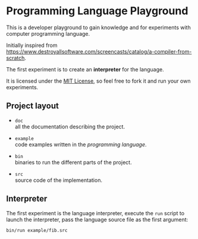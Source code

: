 # Programming Language Playground

This is a developer playground to gain knowledge and for experiments with computer programming language.

Initially inspired from https://www.destroyallsoftware.com/screencasts/catalog/a-compiler-from-scratch.

The first experiment is to create an **interpreter** for the language.

It is licensed under the [MIT License](http://opensource.org/licenses/MIT),
so feel free to fork it and run your own experiments.

## Project layout

* `doc`  
all the documentation describing the project.

* `example`  
code examples written in the _programming language_.

* `bin`  
binaries to run the different parts of the project.

* `src`  
source code of the implementation.

## Interpreter

The first experiment is the language interpreter, execute the `run` script to launch the interpreter,
pass the language source file as the first argument:

    bin/run example/fib.src

